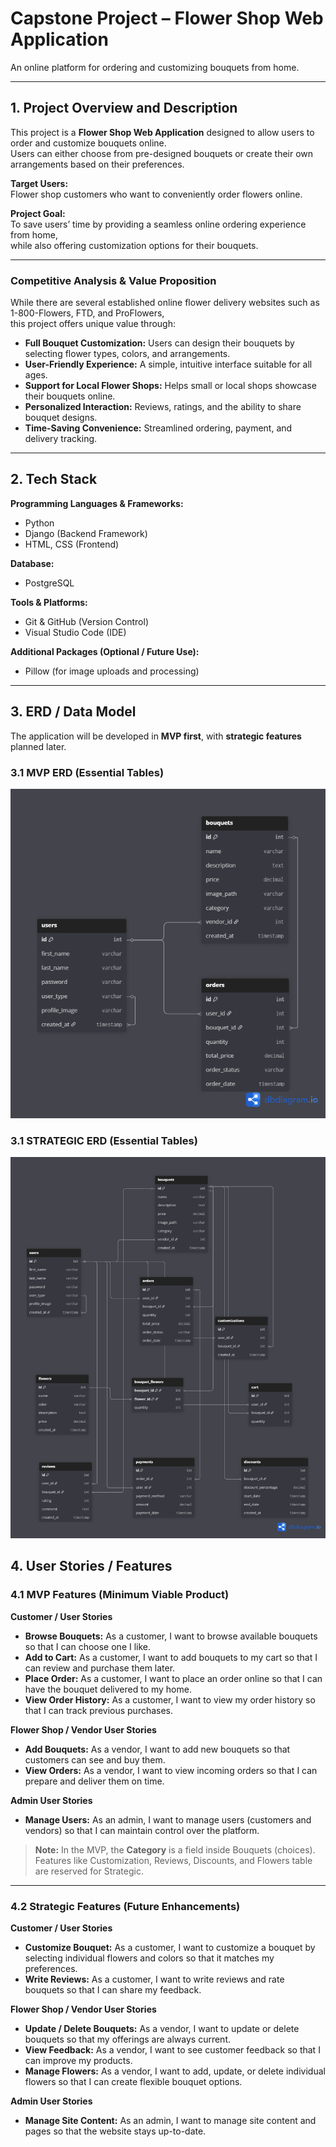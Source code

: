 #  Capstone Project – Flower Shop Web Application

An online platform for ordering and customizing bouquets from home.

---

## 1. Project Overview and Description

This project is a **Flower Shop Web Application** designed to allow users to order and customize bouquets online.  
Users can either choose from pre-designed bouquets or create their own arrangements based on their preferences.

**Target Users:**  
Flower shop customers who want to conveniently order flowers online.

**Project Goal:**  
To save users’ time by providing a seamless online ordering experience from home,  
while also offering customization options for their bouquets.

---

### Competitive Analysis & Value Proposition

While there are several established online flower delivery websites such as 1-800-Flowers, FTD, and ProFlowers,  
this project offers unique value through:

- **Full Bouquet Customization:** Users can design their bouquets by selecting flower types, colors, and arrangements.
- **User-Friendly Experience:** A simple, intuitive interface suitable for all ages.
- **Support for Local Flower Shops:** Helps small or local shops showcase their bouquets online.
- **Personalized Interaction:** Reviews, ratings, and the ability to share bouquet designs.
- **Time-Saving Convenience:** Streamlined ordering, payment, and delivery tracking.

---

## 2. Tech Stack

**Programming Languages & Frameworks:**

- Python
- Django (Backend Framework)
- HTML, CSS (Frontend)

**Database:**

- PostgreSQL

**Tools & Platforms:**

- Git & GitHub (Version Control)
- Visual Studio Code (IDE)

**Additional Packages (Optional / Future Use):**

- Pillow (for image uploads and processing)

---

## 3. ERD / Data Model

The application will be developed in **MVP first**, with **strategic features** planned later.  

### 3.1 MVP ERD (Essential Tables)
![ERD Diagram](MVP.png)


### 3.1 STRATEGIC ERD (Essential Tables)
![ERD Diagram](STRATEGIC.png)

## 4. User Stories / Features

### 4.1 MVP Features (Minimum Viable Product)

**Customer / User Stories**  
- **Browse Bouquets:** As a customer, I want to browse available bouquets so that I can choose one I like.  
- **Add to Cart:** As a customer, I want to add bouquets to my cart so that I can review and purchase them later.  
- **Place Order:** As a customer, I want to place an order online so that I can have the bouquet delivered to my home.  
- **View Order History:** As a customer, I want to view my order history so that I can track previous purchases.  

**Flower Shop / Vendor User Stories**  
- **Add Bouquets:** As a vendor, I want to add new bouquets so that customers can see and buy them.  
- **View Orders:** As a vendor, I want to view incoming orders so that I can prepare and deliver them on time.  

**Admin User Stories**  
- **Manage Users:** As an admin, I want to manage users (customers and vendors) so that I can maintain control over the platform.  

> **Note:** In the MVP, the **Category** is a field inside Bouquets (choices). Features like Customization, Reviews, Discounts, and Flowers table are reserved for Strategic.

---

### 4.2 Strategic Features (Future Enhancements)

**Customer / User Stories**  
- **Customize Bouquet:** As a customer, I want to customize a bouquet by selecting individual flowers and colors so that it matches my preferences.  
- **Write Reviews:** As a customer, I want to write reviews and rate bouquets so that I can share my feedback.  

**Flower Shop / Vendor User Stories**  
- **Update / Delete Bouquets:** As a vendor, I want to update or delete bouquets so that my offerings are always current.  
- **View Feedback:** As a vendor, I want to see customer feedback so that I can improve my products.  
- **Manage Flowers:** As a vendor, I want to add, update, or delete individual flowers so that I can create flexible bouquet options.  

**Admin User Stories**  
- **Manage Site Content:** As an admin, I want to manage site content and pages so that the website stays up-to-date.
